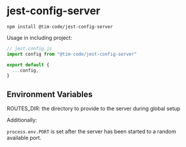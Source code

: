 # jest-config-server

```
npm install @tim-code/jest-config-server
```

Usage in including project:

```js
// jest.config.js
import config from "@tim-code/jest-config-server"

export default {
  ...config,
}
```

## Environment Variables

ROUTES_DIR: the directory to provide to the server during global setup

Additionally:

`process.env.PORT` is set after the server has been started to a random available port.
